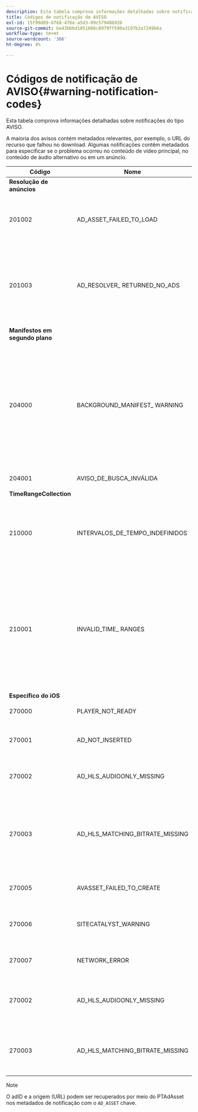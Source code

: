 ```yaml
---
description: Esta tabela comprova informações detalhadas sobre notificações do tipo AVISO.
title: Códigos de notificação de AVISO
exl-id: 15f99d89-6f68-476e-a5d3-09c579486920
source-git-commit: be43bbbd1051886c8979ff590a3197b2a7249b6a
workflow-type: tm+mt
source-wordcount: '366'
ht-degree: 4%

---
```


# Códigos de notificação de AVISO{#warning-notification-codes}

Esta tabela comprova informações detalhadas sobre notificações do tipo AVISO.

<!--<a id="section_F25366B6703040E3ADA993C113618F01"></a>-->

A maioria dos avisos contém metadados relevantes, por exemplo, o URL do recurso que falhou no download. Algumas notificações contêm metadados para especificar se o problema ocorreu no conteúdo de vídeo principal, no conteúdo de áudio alternativo ou em um anúncio.

<table frame="all" colsep="1" rowsep="1" id="table_C24772DF203B4DB2ACE6B475698C4C58"> 
 <thead> 
  <tr rowsep="1"> 
   <th colname="1" class="entry"> Código </th> 
   <th colname="2" class="entry"> Nome </th> 
   <th colname="3" class="entry"> NotificaçãoInterna </th> 
   <th colname="4" class="entry"> Chaves de metadados </th> 
   <th colname="5" class="entry"> Comentários </th> 
  </tr> 
 </thead>
 <tbody> 
  <tr rowsep="1"> 
   <td colname="1"><b>Resolução de anúncios</b> </td> 
   <td colname="2"> </td>
   <td colname="3"> </td>
   <td colname="4"> </td>
   <td colname="5"> </td>
  </tr> 
  <tr rowsep="1"> 
   <td colname="1"><span class="codeph"> 201002</span> </td> 
   <td colname="2"><span class="codeph"> AD_ASSET_FAILED_TO_LOAD</span> </td> 
   <td colname="3"> <p>Nenhum </p> </td> 
   <td colname="4"><span class="codeph"> AD_ASSET, ERRO_INTERNO</span> </td> 
   <td colname="5"> <p>Ocorreu um erro ao tentar carregar um criativo de anúncio. </p> </td> 
  </tr> 
  <tr rowsep="1"> 
   <td colname="1"><span class="codeph"> 201003</span> </td> 
   <td colname="2"><span class="codeph"> AD_RESOLVER_ RETURNED_NO_ADS</span> </td> 
   <td colname="3"> <p>Nenhum </p> </td> 
   <td colname="4"><span class="codeph"> INTERNAL_ERROR, AD_ID,DESCRIÇÃO</span> </td> 
   <td colname="5"> <p>Falha na resolução do anúncio devido a um URL VAST inválido ou porque nenhum anúncio foi retornado do invólucro VAST. </p> </td> 
  </tr> 
  <tr rowsep="1"> 
   <td colname="1"><b>Manifestos em segundo plano</b> </td> 
   <td colname="2"> </td>
   <td colname="3"> </td>
   <td colname="4"> </td>
   <td colname="5"> </td>
  </tr> 
  <tr rowsep="1"> 
   <td colname="1"><span class="codeph"> 204000 </span> </td> 
   <td colname="2"><span class="codeph"> BACKGROUND_MANIFEST_ WARNING</span> </td> 
   <td colname="3"> <p>Nenhum </p> </td> 
   <td colname="4"><span class="codeph"> BACKGROUND_MANIFEST_ WARNING_ERROR</span> <span class="codeph"> BACKGROUND_MANIFEST_ WARNING_NAME</span> <span class="codeph"> DESCRIÇÃO</span> </td> 
   <td colname="5"> <p> Erro no download do manifesto em segundo plano. Qualquer problema ao atualizar o manifesto em segundo plano é despachado como um aviso TVSDK e não faz com que a reprodução pare. </p> </td> 
  </tr> 
  <tr rowsep="1"> 
   <td colname="1"><span class="codeph"> 204001 </span> </td> 
   <td colname="2"><span class="codeph"> AVISO_DE_BUSCA_INVÁLIDA</span> </td> 
   <td colname="3"> <p>Nenhum </p> </td> 
   <td colname="4"><span class="codeph"> DESCRIÇÃO</span> </td> 
   <td colname="5"> <p></p> </td> 
  </tr> 
  <tr rowsep="1"> 
   <td colname="1"><b>TimeRangeCollection</b> </td> 
   <td colname="2"> </td>
   <td colname="3"> </td>
   <td colname="4"> </td>
   <td colname="5"> </td>
  </tr> 
  <tr rowsep="1"> 
   <td colname="1"><span class="codeph"> 210000 </span> </td> 
   <td colname="2"><span class="codeph"> INTERVALOS_DE_TEMPO_INDEFINIDOS </span> </td> 
   <td colname="3"> <p>Nenhum </p> </td> 
   <td colname="4"> Nenhum </td> 
   <td colname="5"> O modo de sinalização de anúncios é definido como intervalos personalizados, mas não há intervalos definidos. </td> 
  </tr> 
  <tr rowsep="1"> 
   <td colname="1"><span class="codeph"> 210001 </span> </td> 
   <td colname="2"><span class="codeph"> INVALID_TIME_ RANGES </span> </td> 
   <td colname="3"> <p>Nenhum </p> </td> 
   <td colname="4"><span class="codeph"> DESCRIÇÃO </span> </td> 
   <td colname="5"> <p> Um ou mais intervalos de tempo são inválidos e serão ignorados ou modificados. </p> <p> DESCRIÇÃO é uma cadeia de caracteres que contém a descrição dos intervalos inválidos. </p> </td> 
  </tr> 
  <tr rowsep="1"> 
   <td colname="1"><b>Específico do iOS</b> </td> 
   <td colname="2"> </td>
   <td colname="3"> </td>
   <td colname="4"> </td>
   <td colname="5"> </td>
  </tr> 
  <tr rowsep="1"> 
   <td colname="1"><span class="codeph"> 270000 </span> </td> 
   <td colname="2"><span class="codeph"> PLAYER_NOT_READY </span> </td> 
   <td colname="3"> <p>Nenhum </p> </td> 
   <td colname="4"><span class="codeph"> DESCRIÇÃO </span> </td> 
   <td colname="5"> </td> 
  </tr> 
  <tr rowsep="1"> 
   <td colname="1"><span class="codeph"> 270001 </span> </td> 
   <td colname="2"><span class="codeph"> AD_NOT_INSERTED </span> </td> 
   <td colname="3"> <p>Nenhum </p> </td> 
   <td colname="4"> <p>Nenhum </p> </td> 
   <td colname="5"> <p>O AD não foi inserido no fluxo. </p> </td> 
  </tr> 
  <tr rowsep="1"> 
   <td colname="1"><span class="codeph"> 270002 </span> </td> 
   <td colname="2"><span class="codeph"> AD_HLS_AUDIOONLY_MISSING </span> </td> 
   <td colname="3"><span class="codeph"> AD_NOT_INSERTED </span> </td> 
   <td colname="4"> <p>Nenhum </p> </td> 
   <td colname="5"> <p>O anúncio não contém fluxo somente áudio </p> </td> 
  </tr> 
  <tr rowsep="1"> 
   <td colname="1"><span class="codeph"> 270003 </span> </td> 
   <td colname="2"><span class="codeph"> AD_HLS_MATCHING_BITRATE_MISSING </span> </td> 
   <td colname="3"><span class="codeph"> AD_NOT_INSERTED </span> </td> 
   <td colname="4"> <p>Nenhum </p> </td> 
   <td colname="5"> <p>Nenhum fluxo de anúncios correspondente encontrado para a taxa de bits atual do conteúdo. </p> <p>  </p> </td> 
  </tr> 
  <tr rowsep="1"> 
   <td colname="1"><span class="codeph"> 270005 </span> </td> 
   <td colname="2"><span class="codeph"> AVASSET_FAILED_TO_CREATE </span> </td> 
   <td colname="3"><span class="codeph"> REPRODUZIR_ERRO </span> </td> 
   <td colname="4"> <p>Nenhum </p> </td> 
   <td colname="5"> <p>Erro ao criar o AVAsset. </p> </td> 
  </tr> 
  <tr rowsep="1"> 
   <td colname="1"><span class="codeph"> 270006 </span> </td> 
   <td colname="2"><span class="codeph"> SITECATALYST_WARNING </span> </td> 
   <td colname="3"> <p>Nenhum </p> </td> 
   <td colname="4"><span class="codeph"> DESCRIÇÃO </span> </td> 
   <td colname="5"> <p>Aviso: consulte a descrição do aviso do sitecatalyst. </p> </td> 
  </tr> 
  <tr rowsep="1"> 
   <td colname="1"><span class="codeph"> 270007 </span> </td> 
   <td colname="2"><span class="codeph"> NETWORK_ERROR </span> </td> 
   <td colname="3"> <p>Nenhum </p> </td> 
   <td colname="4"><span class="codeph"> URL </span> </td> 
   <td colname="5"> <p>Erro ao obter dados da rede. </p> </td> 
  </tr> 
  <tr rowsep="1"> 
   <td colname="1"><span class="codeph"> 270002</span> </td> 
   <td colname="2"><span class="codeph"> AD_HLS_AUDIOONLY_MISSING</span> </td> 
   <td colname="3"> <p>Nenhum </p> </td> 
   <td colname="4"><span class="codeph"> AD_ASSET</span> </td> 
   <td colname="5"> <p>O áudio deste anúncio não pode ser ouvido porque está ausente </p> </td> 
  </tr> 
  <tr rowsep="1"> 
   <td colname="1"><span class="codeph"> 270003</span> </td> 
   <td colname="2"><span class="codeph"> AD_HLS_MATCHING_BITRATE_MISSING</span> </td> 
   <td colname="3"> <p>Nenhum </p> </td> 
   <td colname="4"><span class="codeph"> AD_ASSET</span> </td> 
   <td colname="5"> <p>A taxa de bits correspondente está ausente. </p> <p>  </p>
    <!-- workaround for PDF having too much negative kerning in column 2 --> </td> 
  </tr> 
 </tbody> 
</table>

>[!NOTE]
>
>O adID e a origem (URL) podem ser recuperados por meio do PTAdAsset nos metadados de notificação com o `AD_ASSET` chave.
